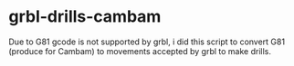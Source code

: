 grbl-drills-cambam
==================

Due to G81 gcode  is not supported by grbl, i did this script to convert G81 (produce for Cambam) to movements accepted by grbl to make drills.